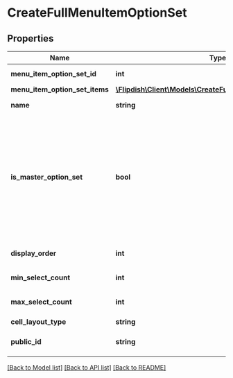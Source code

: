 # CreateFullMenuItemOptionSet

## Properties
Name | Type | Description | Notes
------------ | ------------- | ------------- | -------------
**menu_item_option_set_id** | **int** | Menu item option set identifier | [optional] 
**menu_item_option_set_items** | [**\Flipdish\\Client\Models\CreateFullMenuItemOptionSetItem[]**](CreateFullMenuItemOptionSetItem.md) | Option set items | [optional] 
**name** | **string** | Menu item option set name | [optional] 
**is_master_option_set** | **bool** | Is master option set. This can affect the layout of the options in the menu displayed to the customer. Usually it is true if the option could be considerd a standalone item as opposed to an addition (\&quot;with ketchup\&quot;) or modifier (\&quot;large\&quot;). | [optional] 
**display_order** | **int** | Display order. Displayed in ascending order. | [optional] 
**min_select_count** | **int** | Minimum items must be selected | [optional] 
**max_select_count** | **int** | Maximum number of items can be selected | [optional] 
**cell_layout_type** | **string** | Small | Medium | Large  Affects the layout of the menu. | [optional] 
**public_id** | **string** | Permanent reference to the item. | [optional] 

[[Back to Model list]](../README.md#documentation-for-models) [[Back to API list]](../README.md#documentation-for-api-endpoints) [[Back to README]](../README.md)


